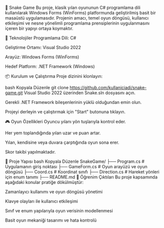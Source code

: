 🐍 Snake Game
Bu proje, klasik yılan oyununun C# programlama dili kullanılarak Windows Forms (WinForms) platformunda geliştirilmiş basit bir masaüstü uygulamasıdır. Projenin amacı, temel oyun döngüsü, kullanıcı etkileşimi ve nesne yönelimli programlama prensiplerinin uygulanmasını içeren bir yapıyı ortaya koymaktır.

🔧 Teknolojiler
Programlama Dili: C#

Geliştirme Ortamı: Visual Studio 2022

Arayüz: Windows Forms (WinForms)

Hedef Platform: .NET Framework (Windows)

📦 Kurulum ve Çalıştırma
Proje dizinini klonlayın:

bash
Kopyala
Düzenle
git clone https://github.com/kullaniciadi/snake-game.git
Visual Studio 2022 üzerinden Snake.sln dosyasını açın.

Gerekli .NET Framework bileşenlerinin yüklü olduğundan emin olun.

Projeyi derleyin ve çalıştırmak için "Start" butonuna tıklayın.

🎮 Oyun Özellikleri
Oyuncu yılanı yön tuşlarıyla kontrol eder.

Her yem toplandığında yılan uzar ve puan artar.

Yılan, kendisine veya duvara çarptığında oyun sona erer.

Skor takibi yapılmaktadır.

📁 Proje Yapısı
bash
Kopyala
Düzenle
SnakeGame/
├── Program.cs         # Uygulamanın giriş noktası
├── GameForm.cs        # Oyun arayüzü ve oyun döngüsü
├── Coord.cs           # Koordinat sınıfı
├── Direction.cs       # Hareket yönleri için enum tanımı
├── README.md
🎯 Öğrenim Çıktıları
Bu proje kapsamında aşağıdaki konular pratiğe dökülmüştür:

Zamanlayıcı kullanımı ve oyun döngüsü yönetimi

Klavye olayları ile kullanıcı etkileşimi

Sınıf ve enum yapılarıyla oyun verisinin modellenmesi

Basit oyun mekaniği tasarımı ve hata kontrolü
